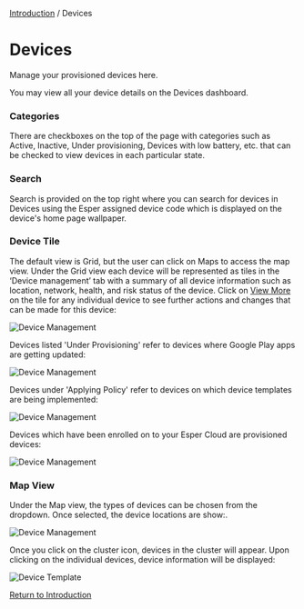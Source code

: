 [Introduction](../index.md) / Devices
# Devices

Manage your provisioned devices here.

You may view all your device details on the Devices dashboard.


### Categories

There are checkboxes on the top of the page with categories such as Active, Inactive, Under provisioning, Devices with low battery, etc. that can be checked to view devices in each particular state.

### Search

Search is provided on the top right where you can search for devices in Devices using the Esper assigned device code which is displayed on the device's home page wallpaper.

### Device Tile

The default view is Grid, but the user can click on Maps to access the map view. Under the Grid view each device will be represented as tiles in the ‘Device management’ tab with a summary of all device information such as location, network, health, and risk status of the device. Click on [View More](-/index.md) on the tile for any individual device to see further actions and changes that can be made for this device:

![Device Management](https://documentation-media.s3.amazonaws.com/images/1_DM.width-800.png?AWSAccessKeyId=AKIAJHOTEM5S4GAN2SGA)

Devices listed 'Under Provisioning' refer to devices where Google Play apps are getting updated:

![Device Management](https://documentation-media.s3.amazonaws.com/images/Under_Provisioning.width-800.png?AWSAccessKeyId=AKIAJHOTEM5S4GAN2SGA)

Devices under 'Applying Policy' refer to devices on which device templates are being implemented:

![Device Management](https://documentation-media.s3.amazonaws.com/images/Applying_Policy.width-800.png?AWSAccessKeyId=AKIAJHOTEM5S4GAN2SGA)

Devices which have been enrolled on to your Esper Cloud are provisioned devices:

![Device Management](https://documentation-media.s3.amazonaws.com/images/Provisioned.width-800.png?AWSAccessKeyId=AKIAJHOTEM5S4GAN2SGA)

### Map View

Under the Map view, the types of devices can be chosen from the dropdown. Once selected, the device locations are show:.

![Device Management](https://documentation-media.s3.amazonaws.com/images/1.1_DM.width-800.png?AWSAccessKeyId=AKIAJHOTEM5S4GAN2SGA)

Once you click on the cluster icon, devices in the cluster will appear. Upon clicking on the individual devices, device information will be displayed:

![Device Template](https://documentation-media.s3.amazonaws.com/images/1.2_DM.width-800.png?AWSAccessKeyId=AKIAJHOTEM5S4GAN2SGA)

[Return to Introduction](../index.md)
